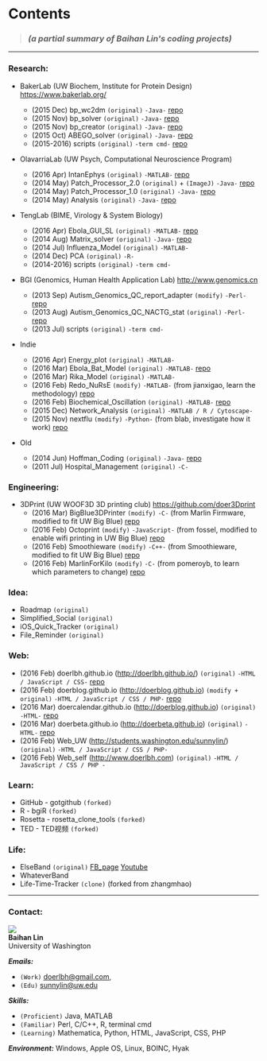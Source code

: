 
# **Contents**   
> ### _(a partial summary of Baihan Lin's coding projects)_

***

### Research:

* BakerLab (UW Biochem, Institute for Protein Design) <https://www.bakerlab.org/>   
  - (2015 Dec) bp_wc2dm `(original)` `-Java-` [repo](https://github.com/doerlbh/BakerLab_bp_wc2dm)
  - (2015 Nov) bp_solver `(original)` `-Java-` [repo](https://github.com/doerlbh/BakerLab_bp_solver)
  - (2015 Nov) bp_creator `(original)` `-Java-` [repo](https://github.com/doerlbh/BakerLab_bp_creator)
  - (2015 Oct) ABEGO_solver `(original)` `-Java-` [repo](https://github.com/doerlbh/BakerLab_ABEGO_solver)
  - (2015-2016) scripts `(original)`  `-term cmd-` [repo](https://github.com/doerlbh/BakerLab_cmd_scripts)

* OlavarriaLab (UW Psych, Computational Neuroscience Program)
  - (2016 Apr) IntanEphys `(original)` `-MATLAB-` [repo](https://github.com/doerlbh/OLab_IntanEphys)
  - (2014 May) Patch_Processor_2.0 `(original)` + `(ImageJ)` `-Java-` [repo](https://github.com/doerlbh/OLab_patch_processor_2.0)
  - (2014 May) Patch_Processor_1.0 `(original)` `-Java-` [repo](https://github.com/doerlbh/OLab_patch_processor_1.0)
  - (2014 May) Analysis `(original)` `-Java-` [repo](https://github.com/doerlbh/OLab_analysis)
  
* TengLab  (BIME, Virology & System Biology) 
  - (2016 Apr) Ebola_GUI_SL `(original)` `-MATLAB-` [repo](https://github.com/doerlbh/TengLab_Ebola_GUI_SL)
  - (2014 Aug) Matrix_solver `(original)`  `-Java-` [repo](https://github.com/doerlbh/TengLab_Matrix_Solver)
  - (2014 Jul) Influenza_Model `(original)` `-MATLAB-` 
  - (2014 Dec) PCA `(original)` `-R-`
  - (2014-2016) scripts `(original)`  `-term cmd-`
  
* BGI (Genomics, Human Health Application Lab) <http://www.genomics.cn>
  - (2013 Sep) Autism_Genomics_QC_report_adapter `(modify)`  `-Perl-` [repo](https://github.com/doerlbh/BGI_Autism_Genomics_QC_report_adapter)
  - (2013 Aug) Autism_Genomics_QC_NACTG_stat `(original)`  `-Perl-` [repo](https://github.com/doerlbh/BGI_Autism_Genomics_QC_NACTG_stat)
  - (2013 Jul) scripts `(original)`  `-term cmd-`
  
* Indie  
  - (2016 Apr) Energy_plot `(original)` `-MATLAB-` 
  - (2016 Mar) Ebola_Bat_Model `(original)` `-MATLAB-` [repo](https://github.com/doerlbh/Epidemic_Ebola_Bat_Model)
  - (2016 Mar) Rika_Model `(original)` `-MATLAB-` 
  - (2016 Feb) Redo_NuRsE `(modify)` `-MATLAB-` (from jianxigao, learn the methodology) [repo](https://github.com/doerlbh/Indie_Redo_NuRsE)
  - (2016 Feb) Biochemical_Oscillation `(original)` `-MATLAB-` [repo](https://github.com/doerlbh/Indie_Biochemical_Oscillation)
  - (2015 Dec) Network_Analysis `(original)` `-MATLAB / R / Cytoscape-` 
  - (2015 Nov) nextflu `(modify)` `-Python-` (from blab, investigate how it work) [repo](https://github.com/doerlbh/Indie-nextflu)
  
* Old  
  - (2014 Jun) Hoffman_Coding `(original)` `-Java-` [repo](https://github.com/doerlbh/Hoffman_Coding)
  - (2011 Jul) Hospital_Management `(original)` `-C-` 

### Engineering:
* 3DPrint (UW WOOF3D 3D printing club) <https://github.com/doer3Dprint>
  - (2016 Mar) BigBlue3DPrinter `(modify)` `-C-` (from Marlin Firmware, modified to fit UW Big Blue) [repo](https://github.com/doer3Dprint/BigBlue3DPrinter)
  - (2016 Feb) Octoprint `(modify)` `-JavaScript-` (from fossel, modified to enable wifi printing in UW Big Blue) [repo](https://github.com/doer3Dprint/3DPrint_OctoPrint)
  - (2016 Feb) Smoothieware `(modify)` `-C++-` (from Smoothieware, modified to fit UW Big Blue) [repo](https://github.com/doer3Dprint/3DPrint_Smoothieware)
  - (2016 Feb) MarlinForKilo `(modify)` `-C-` (from pomeroyb, to learn which parameters to change) [repo](https://github.com/doer3Dprint/3DPrint_MarlinForKilo)

### Idea: 
* Roadmap `(original)`  
* Simplified_Social `(original)`
* iOS_Quick_Tracker `(original)`
* File_Reminder `(original)`

### Web:
* (2016 Feb) doerlbh.github.io (<http://doerlbh.github.io/>) `(original)`  `-HTML / JavaScript / CSS-` [repo](https://github.com/doerlbh/doerlbh.github.io)
* (2016 Feb) doerblog.github.io (<http://doerblog.github.io>) `(modify + original)`  `-HTML / JavaScript / CSS / PHP-` [repo](https://github.com/doerblog/doerblog.github.io)
* (2016 Mar) doercalendar.github.io (<http://doerblog.github.io>) `(original)`  `-HTML-` [repo](https://github.com/doercalendar/doercalendar.github.io)
* (2016 Mar) doerbeta.github.io (<http://doerbeta.github.io>) `(original)`  `-HTML-` [repo](https://github.com/doerbeta/doerbeta.github.io)
* (2016 Feb) Web_UW (<http://students.washington.edu/sunnylin/>) `(original)`  `-HTML / JavaScript / CSS / PHP-` 
* (2016 Feb) Web_self (<http://www.doerlbh.com>) `(original)`  `-HTML / JavaScript / CSS / PHP -` 

### Learn:
* GitHub - gotgithub `(forked)`
* R - bgiR `(forked)`
* Rosetta - rosetta_clone_tools `(forked)`
* TED - TED视频 `(forked)`

### Life:
* ElseBand `(original)` [FB_page](https://www.facebook.com/elseband) [Youtube](www.youtube.com/user/elsemusicband)
* WhateverBand
* Life-Time-Tracker `(clone)` (forked from zhangmhao)

***

### Contact:
![](https://dwa5x7aod66zk.cloudfront.net/assets/labtocat-0bb6a395e2d142d0713e3e34bff9f446.png)  
**Baihan Lin**  
University of Washington
  
***Emails:***   
* `(Work)` doerlbh@gmail.com,  
* `(Edu)`  sunnylin@uw.edu   

***Skills:***
* `(Proficient)` Java, MATLAB   
* `(Familiar)`   Perl, C/C++, R, terminal cmd  
* `(Learning)`   Mathematica, Python, HTML, JavaScript, CSS, PHP 

***Environment:***  Windows, Apple OS, Linux, BOINC, Hyak



